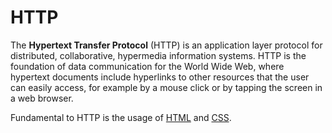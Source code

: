 # HTTP

The **Hypertext Transfer Protocol** (HTTP) is an application layer protocol for distributed, collaborative, hypermedia information systems. HTTP is the foundation of data communication for the World Wide Web, where hypertext documents include hyperlinks to other resources that the user can easily access, for example by a mouse click or by tapping the screen in a web browser.

Fundamental to HTTP is the usage of [HTML](/wiki/html) and [CSS](/wiki/css).